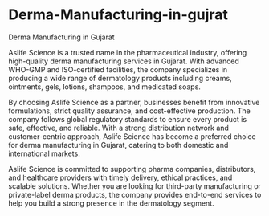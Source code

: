 # Derma-Manufacturing-in-gujrat
Derma Manufacturing in Gujarat

Aslife Science is a trusted name in the pharmaceutical industry, offering high-quality derma manufacturing services in Gujarat. With advanced WHO-GMP and ISO-certified facilities, the company specializes in producing a wide range of dermatology products including creams, ointments, gels, lotions, shampoos, and medicated soaps.

By choosing Aslife Science as a partner, businesses benefit from innovative formulations, strict quality assurance, and cost-effective production. The company follows global regulatory standards to ensure every product is safe, effective, and reliable. With a strong distribution network and customer-centric approach, Aslife Science has become a preferred choice for derma manufacturing in Gujarat, catering to both domestic and international markets.

Aslife Science is committed to supporting pharma companies, distributors, and healthcare providers with timely delivery, ethical practices, and scalable solutions. Whether you are looking for third-party manufacturing or private-label derma products, the company provides end-to-end services to help you build a strong presence in the dermatology segment. 
